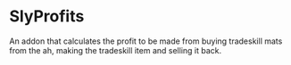 # SlyProfits

An addon that calculates the profit to be made from buying tradeskill mats from the ah, making the tradeskill item and selling it back.
